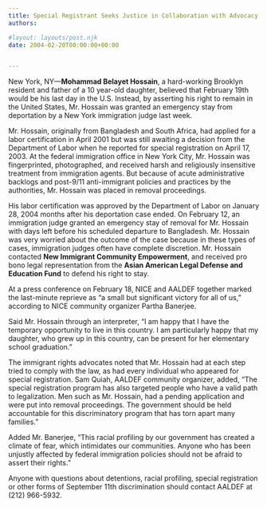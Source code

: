 ```yaml
---
title: Special Registrant Seeks Justice in Collaboration with Advocacy Groups, Receives Last-Minute Stay from Deportation
authors: 

#layout: layouts/post.njk
date: 2004-02-20T00:00:00+00:00


---
```


New York, NY—**Mohammad Belayet Hossain**, a hard-working Brooklyn resident and father of a 10 year-old daughter, believed that February 19th would be his last day in the U.S. Instead, by asserting his right to remain in the United States, Mr. Hossain was granted an emergency stay from deportation by a New York immigration judge last week. 

Mr. Hossain, originally from Bangladesh and South Africa, had applied for a labor certification in April 2001 but was still awaiting a decision from the Department of Labor when he reported for special registration on April 17, 2003. At the federal immigration office in New York City, Mr. Hossain was fingerprinted, photographed, and received harsh and religiously insensitive treatment from immigration agents. But because of acute administrative backlogs and post-9/11 anti-immigrant policies and practices by the authorities, Mr. Hossain was placed in removal proceedings.

His labor certification was approved by the Department of Labor on January 28, 2004 months after his deportation case ended. On February 12, an immigration judge granted an emergency stay of removal for Mr. Hossain with days left before his scheduled departure to Bangladesh. Mr. Hossain was very worried about the outcome of the case because in these types of cases, immigration judges often have complete discretion. Mr. Hossain contacted **New Immigrant Community Empowerment**, and received pro bono legal representation from the **Asian American Legal Defense and Education Fund** to defend his right to stay. 

At a press conference on February 18, NICE and AALDEF together marked the last-minute reprieve as “a small but significant victory for all of us,” according to NICE community organizer Partha Banerjee. 

Said Mr. Hossain through an interpreter, “I am happy that I have the temporary opportunity to live in this country. I am particularly happy that my daughter, who grew up in this country, can be present for her elementary school graduation.”

The immigrant rights advocates noted that Mr. Hossain had at each step tried to comply with the law, as had every individual who appeared for special registration. Sam Quiah, AALDEF community organizer, added, “The special registration program has also targeted people who have a valid path to legalization. Men such as Mr. Hossain, had a pending application and were put into removal proceedings. The government should be held accountable for this discriminatory program that has torn apart many families.” 

Added Mr. Banerjee, “This racial profiling by our government has created a climate of fear, which intimidates our communities. Anyone who has been unjustly affected by federal immigration policies should not be afraid to assert their rights.”

Anyone with questions about detentions, racial profiling, special registration or other forms of September 11th discrimination should contact AALDEF at (212) 966-5932.

